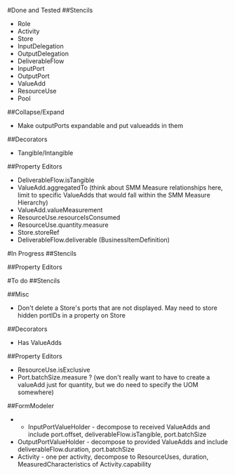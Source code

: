 #Done and Tested
##Stencils
 - Role
 - Activity
 - Store
 - InputDelegation
 - OutputDelegation
 - DeliverableFlow
 - InputPort
 - OutputPort
 - ValueAdd
 - ResourceUse
 - Pool

##Collapse/Expand
 - Make outputPorts expandable and put valueadds in them

##Decorators
 - Tangible/Intangible
 
##Property Editors
 - DeliverableFlow.isTangible 
 - ValueAdd.aggregatedTo (think about SMM Measure relationships here, limit to specific ValueAdds that would fall within the SMM Measure Hierarchy)
 - ValueAdd.valueMeasurement
 - ResourceUse.resourceIsConsumed
 - ResourceUse.quantity.measure
 - Store.storeRef
 - DeliverableFlow.deliverable (BusinessItemDefinition)
 

#In Progress
##Stencils

##Property Editors

#To do
##Stencils

##Misc
 - Don't delete a Store's ports that are not displayed. May need to store hidden portIDs in a property on Store 
 
##Decorators
 - Has ValueAdds

 
##Property Editors
 - ResourceUse.isExclusive
 - Port.batchSize.measure ? (we don't really want to have to create a valueAdd just for quantity, but we do need to specify the UOM somewhere)

##FormModeler
 - * InputPortValueHolder - decompose to received ValueAdds and include port.offset, deliverableFlow.isTangible, port.batchSize
 - OutputPortValueHolder - decompose to provided ValueAdds and include deliverableFlow.duration, port.batchSize
 - Activity - one per activity, decompose to ResourceUses, duration, MeasuredCharacteristics of Activity.capability
 
